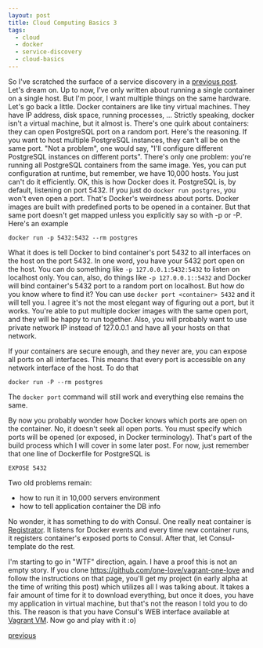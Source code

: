 ```yaml
---
layout: post
title: Cloud Computing Basics 3
tags:
  - cloud
  - docker
  - service-discovery
  - cloud-basics
---
```


So I've scratched the surface of a service discovery in a
[previous post](/cloud-computing-basics-2). Let's dream on. Up to now, I've
only written about running a single container on a single host. But I'm poor, I
want multiple things on the same hardware. Let's go back a little. Docker
containers are like tiny virtual machines. They have IP address, disk space,
running processes, ... Strictly speaking, docker isn't a virtual machine, but
it almost is. There's one quirk about containers: they can open PostgreSQL port
on a random port. Here's the reasoning. If you want to host multiple PostgreSQL
instances, they can't all be on the same port. "Not a problem", one would say,
"I'll configure different PostgreSQL instances on different ports". There's
only one problem: you're running all PostgreSQL containers from the same image.
Yes, you can put configuration at runtime, but remember, we have 10,000 hosts.
You just can't do it efficiently. OK, this is how Docker does it. PostgreSQL is,
by default, listening on port 5432. If you just do `docker run postgres`, you
won't even open a port. That's Docker's weirdness about ports. Docker images are
built with predefined ports to be opened in a container. But that same port
doesn't get mapped unless you explicitly say so with -p or -P. Here's an example

`docker run -p 5432:5432 --rm postgres`

What it does is tell Docker to bind container's port 5432 to all interfaces on
the host on the port 5432. In one word, you have your 5432 port open on the
host. You can do something like `-p 127.0.0.1:5432:5432` to listen on localhost
only. You can, also, do things like `-p 127.0.0.1::5432` and Docker will bind
container's 5432 port to a random port on localhost. But how do you know where
to find it? You can use `docker port <container> 5432` and it will tell you. I
agree it's not the most elegant way of figuring out a port, but it works. You're
able to put multiple docker images with the same open port, and they will be
happy to run together. Also, you will probably want to use private network IP
instead of 127.0.0.1 and have all your hosts on that network.

If your containers are secure enough, and they never are, you can expose all
ports on all interfaces. This means that every port is accessible on any network
interface of the host. To do that

`docker run -P --rm postgres`

The `docker port` command will still work and everything else remains the same.

By now you probably wonder how Docker knows which ports are open on the
container. No, it doesn't seek all open ports. You must specify which ports will
be opened (or exposed, in Docker terminology). That's part of the build process
which I will cover in some later post. For now, just remember that one line of
Dockerfile for PostgreSQL is

`EXPOSE 5432`

Two old problems remain:

- how to run it in 10,000 servers environment
- how to tell application container the DB info

No wonder, it has something to do with Consul. One really neat container is
[Registrator](https://github.com/progrium/registrator). It listens for Docker
events and every time new container runs, it registers container's exposed ports
to Consul. After that, let Consul-template do the rest.

I'm starting to go in "WTF" direction, again. I have a proof this is not an
empty story. If you clone https://github.com/one-love/vagrant-one-love and
follow the instructions on that page, you'll get my project (in early alpha at
the time of writing this post) which utilizes all I was talking about. It takes
a fair amount of time for it to download everything, but once it does, you have
my application in virtual machine, but that's not the reason I told you to do
this. The reason is that you have Consul's WEB interface available at
[Vagrant VM](http://192.168.33.33:8500). Now go and play with it :o)

[previous](/blog/2014/11/14/cloud-computing-basics-2)
